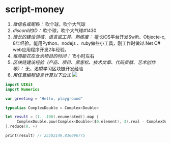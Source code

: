 # script-money

1. *微信名或昵称：* 吹个球，吹个大气球
2. *discord的ID：* 吹个球，吹个大气球#1430
3. *擅长的建设领域、语言或工具、熟练度：*
    擅长iOS平台开发Swift、Objecte-c, 8年经验。能用Python、nodejs 、ruby做些小工具，刚工作时做过.Net C# web应用程序开发2年经验。
4. *每周能花在业余项目的时间：* 15小时左右
5. *区块链建设经验（产品、项目、黑客松、技术文章、代码贡献、艺术创作等）：* 无，渴望学习区块链开发经验
6. *用任意编程语言计算以下公式*
![](https://latex.codecogs.com/svg.image?\sum_{n=1}^{100}\left&space;(n^{3}-\sqrt[3]{n}&space;\right&space;))

```swift
import UIKit
import Numerics

var greeting = "Hello, playground"

typealias ComplexDouble = Complex<Double>

let result = (1...100).enumerated().map {
     ComplexDouble.pow(Complex<Double>($0.element), 3).real - ComplexDouble.root(Complex<Double>($0.element), 3).real
}.reduce(0, +)

print(result) // 25502149.836096775
```
